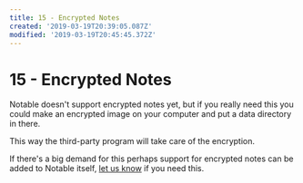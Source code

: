 ```yaml
---
title: 15 - Encrypted Notes
created: '2019-03-19T20:39:05.087Z'
modified: '2019-03-19T20:45:45.372Z'
---
```


# 15 - Encrypted Notes

Notable doesn't support encrypted notes yet, but if you really need this you could make an encrypted image on your computer and put a data directory in there. 

This way the third-party program will take care of the encryption.

If there's a big demand for this perhaps support for encrypted notes can be added to Notable itself, [let us know](https://github.com/fabiospampinato/notable/issues) if you need this.
